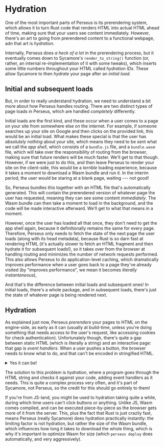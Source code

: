 # Hydration

One of the most important parts of Perseus is its prerendering system, which allows it to turn Rust code that renders HTML into actual HTML ahead of time, making sure that your users see content immediately. However, there's an art to going from prerendered content to a functional webpage, adn that art is *hydration*.

Internally, Perseus does *a heck of a lot* in the prerendering process, but it eventually comes down to Sycamore's `render_to_string()` function (or, rather, an internal re-implementation of it with some tweaks), which inserts some little numbers throughout your HTML called *hydration IDs*. These allow Sycamore to then *hydrate* your page after an *initial load*.

## Initial and subsequent loads

But, in order to really understand hydration, we need to understand a bit more about how Perseus handles routing. There are two distinct types of page loads in Perseus, which are handled *completely* differently.

Initial loads are the first kind, and these occur when a user comes to a page on your site from somewhere else on the internet. For example, if someone searches up your site on Google and then clicks on the provided link, this would be an initial load. What makes these special is that the user has *absolutely nothing* about your site, which means they need to be sent what we call the *app shell*, which consists of a `bundle.js` file, and a `bundle.wasm` file, which will take over the responsibility of routing from the browser, making sure that future renders will be much faster. We'll get to that though. However, if we were just to do this, and then leave Perseus to render your site on the client-side, this would be a *terrible* loading experience, because it takes a moment to download a Wasm bundle and run it. In the interim period, the user would be staring at a blank page, waiting --- not good!

So, Perseus bundles this together with an HTML file that's automatically generated. This will contain the prerendered version of whatever page the user has requested, meaning they can see some content *immediately*. The Wasm bundle can then take a moment to load in the background, and the code will be made interactive afterward. We'll get to what that means in a moment.

However, once the user has loaded all that once, they don't need to get the app shell again, because it definitionally remains the same for every page. Therefore, Perseus only needs to fetch the state of the next page the user loads (along with its head metadata), because Rust is so darn fast at rendering HTML (it's actually slower to fetch an HTML fragment and then hydrate it for subsequent loads!), so it takes over from the browser at handling routing and minimizes the number of network requests performed. This also allows Perseus to do application-level caching, which dramatically improves performance when a user goes back to a page they've already visited (by "improves performance", we mean it becomes *literally instantaneous*),

And that's the difference between initial loads and subsequent ones! In initial loads, there's a whole package, and in subsequent loads, there's just the state of whatever page is being rendered next.

## Hydration

As explained just now, Perseus *prerenders* your pages to HTML on the engine-side, as early as it can (usually at build-time, unless you're doing something that needs access to the user's request, like accessing cookies for check authentication). Unfortunately though, there's quite a gap between static HTML (which is literally a string) and an interactive page: that gap is *event handlers*. When a user pushes a button, the browser needs to know what to do, and that can't be encoded in stringified HTML.

<details>

<summary>Yes it can be!</summary>

Okay, if you're used to using vanilla JavaScript, you might be recalling how you could write something like this:

```html
<button onclick="console.log('Clicked!')">Click!</button>
```

In this case, the event handler is absolutely encoded in the static HTML, but this doesn't play well with Wasm at all just yet. One day, hopefully, we'll be able to encode event handlers properly in static HTML, but this may actually be slower than the approach we're about to describe.

You might also be familiar with a framework like [Qwik], which uses something called *resumability*, which translates to basically bringing framework complexities back to the basics of string Javascript inside HTML. Unfortunately, this isn't yet possible with Wasm. Perseus does the next-best thing.

</details>

The solution to this problem is *hydration*, where a program goes through the HTML string and checks it against your code, adding event handlers as it needs. This is quite a complex process very often, and it's part of Sycamore, not Perseus, so the credit for this should go entirely to them!

If you're from JS-land, you might be used to hydration taking quite a while, during which time users can't click buttons or anything. Unlike JS, Wasm comes compiled, and can be executed piece-by-piece as the browser gets more of it from the server. This, plus the fact that Rust is just crazily fast, means Perseus (really Sycamore) does hydration practically instantly: the limiting factor is not hydration, but rather the size of the Wasm bundle, which influences how long it takes to download the whole thing, which is why it's important to optimize Wasm for size (which `perseus deploy` does automatically, and very aggressively).

